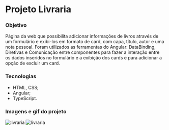 # Projeto Livraria

### Objetivo

Página da web que possibilita adicionar informações de livros através de um formulário e exibi-los em formato de card, com capa, título, autor e uma nota pessoal.
Foram utilizados as ferramentas do Angular: DataBinding, Diretivas e Comunicação entre componentes para fazer a interação entre os dados inseridos no formulário e a exibição dos cards e para adicionar a opção de excluir um card.

### Tecnologias

- HTML, CSS;
- Angular;
- TypeScript.

### Imagens e gif do projeto

![livraria](https://user-images.githubusercontent.com/99519903/198751861-00942137-6ec6-4212-9991-8bf9028a86e8.png)
![livraria](https://user-images.githubusercontent.com/99519903/199006195-bfafb9ac-7862-4632-a710-d9e7e998d1f7.gif)


